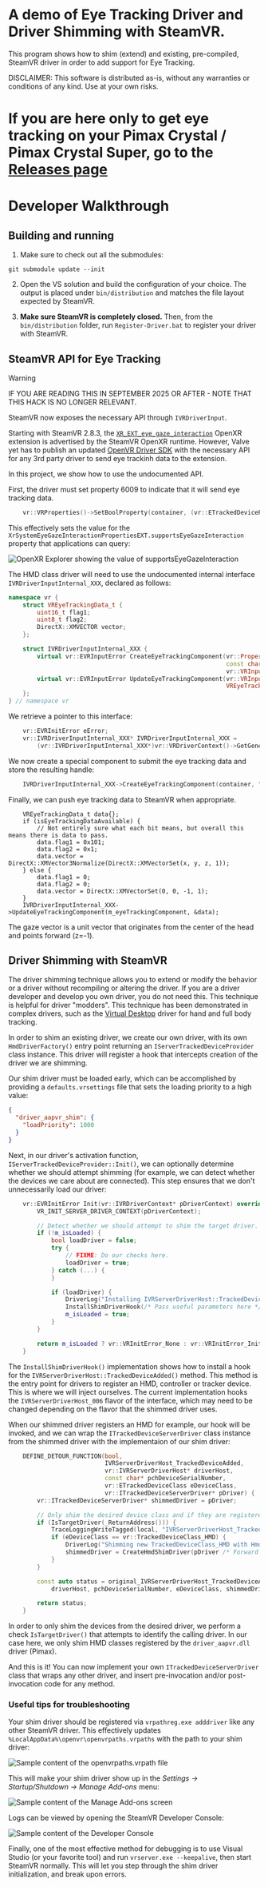 # A demo of Eye Tracking Driver and Driver Shimming with SteamVR.

This program shows how to shim (extend) and existing, pre-compiled, SteamVR driver in order to add support for Eye Tracking.

DISCLAIMER: This software is distributed as-is, without any warranties or conditions of any kind. Use at your own risks.

# If you are here only to get eye tracking on your Pimax Crystal / Pimax Crystal Super, go to the [Releases page](https://github.com/mbucchia/Pimax-EyeTracker-SteamVR/releases)

# Developer Walkthrough

## Building and running

1) Make sure to check out all the submodules:

```
git submodule update --init
```

2) Open the VS solution and build the configuration of your choice. The output is placed under `bin/distribution` and matches the file layout expected by SteamVR.

3) **Make sure SteamVR is completely closed.** Then, from the `bin/distribution` folder, run `Register-Driver.bat` to register your driver with SteamVR.

## SteamVR API for Eye Tracking

> [!WARNING]
> IF YOU ARE READING THIS IN SEPTEMBER 2025 OR AFTER - NOTE THAT THIS HACK IS NO LONGER RELEVANT.
>
> SteamVR now exposes the necessary API through `IVRDriverInput`.

Starting with SteamVR 2.8.3, the [`XR_EXT_eye_gaze_interaction`](https://registry.khronos.org/OpenXR/specs/1.0/man/html/XR_EXT_eye_gaze_interaction.html) OpenXR extension is advertised by the SteamVR OpenXR runtime. However, Valve yet has to publish an updated [OpenVR Driver SDK](https://github.com/ValveSoftware/openvr/tree/master/headers) with the necessary API for any 3rd party driver to send eye trackinh data to the extension.

In this project, we show how to use the undocumented API.

First, the driver must set property 6009 to indicate that it will send eye tracking data.

```cpp
    vr::VRProperties()->SetBoolProperty(container, (vr::ETrackedDeviceProperty)6009, true);
```

This effectively sets the value for the `XrSystemEyeGazeInteractionPropertiesEXT.supportsEyeGazeInteraction` property that applications can query:

![OpenXR Explorer showing the value of supportsEyeGazeInteraction](images/openxr-explorer.png)

The HMD class driver will need to use the undocumented internal interface `IVRDriverInputInternal_XXX`, declared as follows:

```cpp
namespace vr {
    struct VREyeTrackingData_t {
        uint16_t flag1;
        uint8_t flag2;
        DirectX::XMVECTOR vector;
    };

    struct IVRDriverInputInternal_XXX {
        virtual vr::EVRInputError CreateEyeTrackingComponent(vr::PropertyContainerHandle_t ulContainer,
                                                             const char* pchName,
                                                             vr::VRInputComponentHandle_t* pHandle) = 0;
        virtual vr::EVRInputError UpdateEyeTrackingComponent(vr::VRInputComponentHandle_t ulComponent,
                                                             VREyeTrackingData_t* data) = 0;
    };
} // namespace vr
```

We retrieve a pointer to this interface:

```cpp
    vr::EVRInitError eError;
    vr::IVRDriverInputInternal_XXX* IVRDriverInputInternal_XXX =
        (vr::IVRDriverInputInternal_XXX*)vr::VRDriverContext()->GetGenericInterface("IVRDriverInputInternal_XXX", &eError);
```

We now create a special component to submit the eye tracking data and store the resulting handle:

```cpp
    IVRDriverInputInternal_XXX->CreateEyeTrackingComponent(container, "/eyetracking", &m_eyeTrackingComponent);
```

Finally, we can push eye tracking data to SteamVR when appropriate.

```
    VREyeTrackingData_t data{};
    if (isEyeTrackingDataAvailable) {
        // Not entirely sure what each bit means, but overall this means there is data to pass.
        data.flag1 = 0x101;
        data.flag2 = 0x1;
        data.vector = DirectX::XMVector3Normalize(DirectX::XMVectorSet(x, y, z, 1));
    } else {
        data.flag1 = 0;
        data.flag2 = 0;
        data.vector = DirectX::XMVectorSet(0, 0, -1, 1);
    }
    IVRDriverInputInternal_XXX->UpdateEyeTrackingComponent(m_eyeTrackingComponent, &data);
```

The gaze vector is a unit vector that originates from the center of the head and points forward (z=-1).

## Driver Shimming with SteamVR

The driver shimming technique allows you to extend or modify the behavior or a driver without recompiling or altering the driver. If you are a driver developer and develop you own driver, you do not need this. This technique is helpful for driver "modders". This technique has been demonstrated in complex drivers, such as the [Virtual Desktop](https://www.vrdesktop.net/) driver for hand and full body tracking.

In order to shim an existing driver, we create our own driver, with its own `HmdDriverFactory()` entry point returning an `IServerTrackedDeviceProvider` class instance. This driver will register a hook that intercepts creation of the driver we are shimming.

Our shim driver must be loaded early, which can be accomplished by providing a `defaults.vrsettings` file that sets the loading priority to a high value:

```json
{
  "driver_aapvr_shim": {
    "loadPriority": 1000
  }
}
```

Next, in our driver's activation function, `IServerTrackedDeviceProvider::Init()`, we can optionally determine whether we should attempt shimming (for example, we can detect whether the devices we care about are connected). This step ensures that we don't unnecessarily load our driver:

```cpp
    vr::EVRInitError Init(vr::IVRDriverContext* pDriverContext) override {
        VR_INIT_SERVER_DRIVER_CONTEXT(pDriverContext);

        // Detect whether we should attempt to shim the target driver.
        if (!m_isLoaded) {
            bool loadDriver = false;
            try {
                // FIXME: Do our checks here.
                loadDriver = true;
            } catch (...) {
            }

            if (loadDriver) {
                DriverLog("Installing IVRServerDriverHost::TrackedDeviceAdded hook");
                InstallShimDriverHook(/* Pass useful parameters here */);
                m_isLoaded = true;
            }
        }

        return m_isLoaded ? vr::VRInitError_None : vr::VRInitError_Init_HmdNotFound;
    }
```

The `InstallShimDriverHook()` implementation shows how to install a hook for the `IVRServerDriverHost::TrackedDeviceAdded()` method. This method is the entry point for drivers to register an HMD, controller or tracker device. This is where we will inject ourselves. The current implementation hooks the `IVRServerDriverHost_006` flavor of the interface, which may need to be changed depending on the flavor that the shimmed driver uses.

When our shimmed driver registers an HMD for example, our hook will be invoked, and we can wrap the `ITrackedDeviceServerDriver` class instance from the shimmed driver with the implementaion of our shim driver:

```cpp
    DEFINE_DETOUR_FUNCTION(bool,
                           IVRServerDriverHost_TrackedDeviceAdded,
                           vr::IVRServerDriverHost* driverHost,
                           const char* pchDeviceSerialNumber,
                           vr::ETrackedDeviceClass eDeviceClass,
                           vr::ITrackedDeviceServerDriver* pDriver) {
        vr::ITrackedDeviceServerDriver* shimmedDriver = pDriver;

        // Only shim the desired device class and if they are registered by the target driver.
        if (IsTargetDriver(_ReturnAddress())) {
            TraceLoggingWriteTagged(local, "IVRServerDriverHost_TrackedDeviceAdded", TLArg(true, "IsTargetDriver"));
            if (eDeviceClass == vr::TrackedDeviceClass_HMD) {
                DriverLog("Shimming new TrackedDeviceClass_HMD with HmdShimDriver");
                shimmedDriver = CreateHmdShimDriver(pDriver /* Forward other useful parameters here */);
            }
        }

        const auto status = original_IVRServerDriverHost_TrackedDeviceAdded(
            driverHost, pchDeviceSerialNumber, eDeviceClass, shimmedDriver);

        return status;
    }
```

In order to only shim the devices from the desired driver, we perform a check `IsTargetDriver()` that attempts to identify the calling driver. In our case here, we only shim HMD classes registered by the `driver_aapvr.dll` driver (Pimax).

And this is it! You can now implement your own `ITrackedDeviceServerDriver` class that wraps any other driver, and insert pre-invocation and/or post-invocation code for any method.

### Useful tips for troubleshooting

Your shim driver should be registered via `vrpathreg.exe adddriver` like any other SteamVR driver. This effectively updates `%LocalAppData%\openvr\openvrpaths.vrpaths` with the path to your shim driver:

![Sample content of the openvrpaths.vrpath file](images/openvrpaths.png)

This will make your shim driver show up in the _Settings -> Startup/Shutdown -> Manage Add-ons_ menu:

![Sample content of the Manage Add-ons screen](images/steamvr-addons.png)

Logs can be viewed by opening the SteamVR Developer Console:

![Sample content of the Developer Console](images/steamvr-console.png)

Finally, one of the most effective method for debugging is to use Visual Studio (or your favorite tool) and run `vrserver.exe --keepalive`, then start SteamVR normally. This will let you step through the shim driver initialization, and break upon errors.
